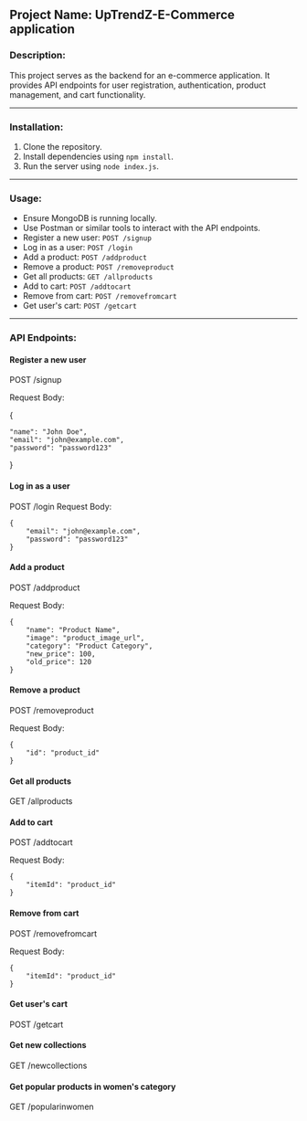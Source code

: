 ## Project Name: UpTrendZ-E-Commerce application

### Description:
This project serves as the backend for an e-commerce application. It provides API endpoints for user registration, authentication, product management, and cart functionality.

---

### Installation:
1. Clone the repository.
2. Install dependencies using `npm install`.
3. Run the server using `node index.js`.

---

### Usage:
- Ensure MongoDB is running locally.
- Use Postman or similar tools to interact with the API endpoints.
- Register a new user: `POST /signup`
- Log in as a user: `POST /login`
- Add a product: `POST /addproduct`
- Remove a product: `POST /removeproduct`
- Get all products: `GET /allproducts`
- Add to cart: `POST /addtocart`
- Remove from cart: `POST /removefromcart`
- Get user's cart: `POST /getcart`

---

### API Endpoints:

#### Register a new user
POST /signup

Request Body:

{

    "name": "John Doe",
    "email": "john@example.com",
    "password": "password123"

}

#### Log in as a user
POST /login
Request Body:

    {
        "email": "john@example.com",
        "password": "password123"
    }

#### Add a product
POST /addproduct

Request Body:

    {
        "name": "Product Name",
        "image": "product_image_url",
        "category": "Product Category",
        "new_price": 100,
        "old_price": 120
    }

#### Remove a product
POST /removeproduct

Request Body:

    {
        "id": "product_id"
    }

#### Get all products
GET /allproducts

#### Add to cart
POST /addtocart

Request Body:

    {
        "itemId": "product_id"
    }

#### Remove from cart
POST /removefromcart

Request Body:

    {
        "itemId": "product_id"
    }

#### Get user's cart
POST /getcart

#### Get new collections
GET /newcollections

#### Get popular products in women's category
GET /popularinwomen
